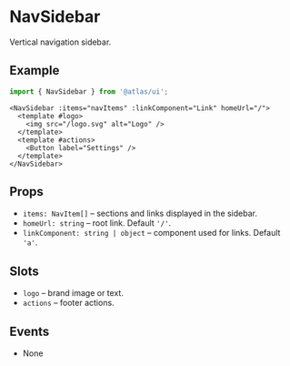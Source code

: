 # NavSidebar

Vertical navigation sidebar.

## Example
```ts
import { NavSidebar } from '@atlas/ui';
```

```vue
<NavSidebar :items="navItems" :linkComponent="Link" homeUrl="/">
  <template #logo>
    <img src="/logo.svg" alt="Logo" />
  </template>
  <template #actions>
    <Button label="Settings" />
  </template>
</NavSidebar>
```

## Props
- `items: NavItem[]` – sections and links displayed in the sidebar.
- `homeUrl: string` – root link. Default `'/'`.
- `linkComponent: string | object` – component used for links. Default `'a'`.

## Slots
- `logo` – brand image or text.
- `actions` – footer actions.

## Events
- None
